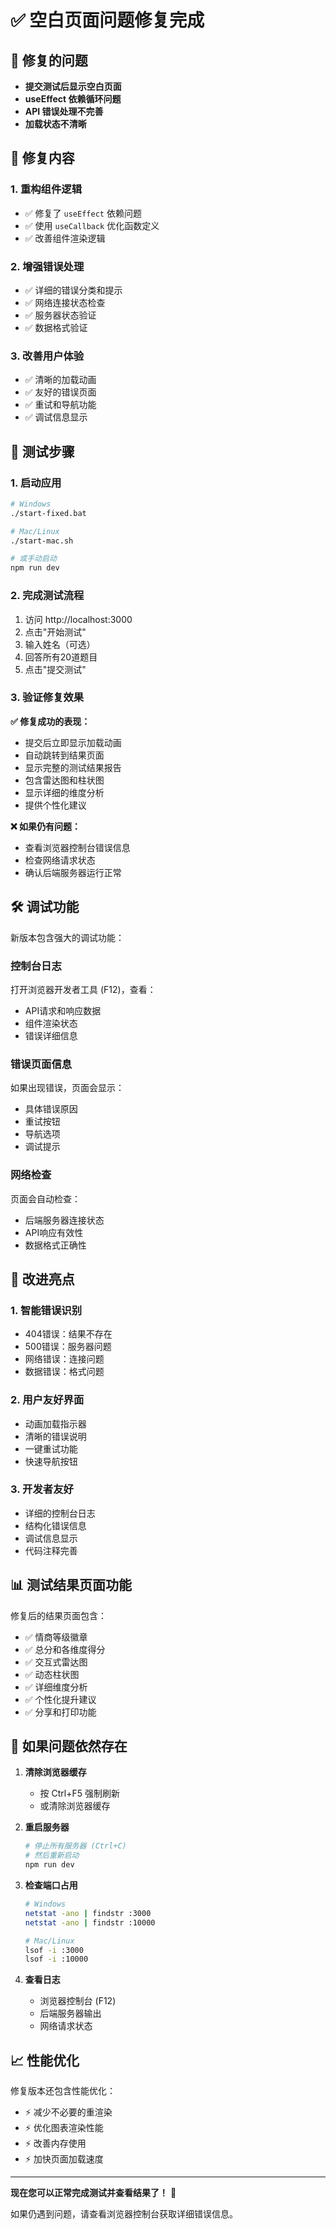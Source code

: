 # ✅ 空白页面问题修复完成

## 🐛 修复的问题
- **提交测试后显示空白页面**
- **useEffect 依赖循环问题**
- **API 错误处理不完善**
- **加载状态不清晰**

## 🔧 修复内容

### 1. 重构组件逻辑
- ✅ 修复了 `useEffect` 依赖问题
- ✅ 使用 `useCallback` 优化函数定义
- ✅ 改善组件渲染逻辑

### 2. 增强错误处理
- ✅ 详细的错误分类和提示
- ✅ 网络连接状态检查
- ✅ 服务器状态验证
- ✅ 数据格式验证

### 3. 改善用户体验
- ✅ 清晰的加载动画
- ✅ 友好的错误页面
- ✅ 重试和导航功能
- ✅ 调试信息显示

## 🧪 测试步骤

### 1. 启动应用
```bash
# Windows
./start-fixed.bat

# Mac/Linux  
./start-mac.sh

# 或手动启动
npm run dev
```

### 2. 完成测试流程
1. 访问 http://localhost:3000
2. 点击"开始测试"
3. 输入姓名（可选）
4. 回答所有20道题目
5. 点击"提交测试"

### 3. 验证修复效果

**✅ 修复成功的表现：**
- 提交后立即显示加载动画
- 自动跳转到结果页面
- 显示完整的测试结果报告
- 包含雷达图和柱状图
- 显示详细的维度分析
- 提供个性化建议

**❌ 如果仍有问题：**
- 查看浏览器控制台错误信息
- 检查网络请求状态
- 确认后端服务器运行正常

## 🛠️ 调试功能

新版本包含强大的调试功能：

### 控制台日志
打开浏览器开发者工具 (F12)，查看：
- API请求和响应数据
- 组件渲染状态
- 错误详细信息

### 错误页面信息
如果出现错误，页面会显示：
- 具体错误原因
- 重试按钮
- 导航选项
- 调试提示

### 网络检查
页面会自动检查：
- 后端服务器连接状态
- API响应有效性
- 数据格式正确性

## 🚀 改进亮点

### 1. 智能错误识别
- 404错误：结果不存在
- 500错误：服务器问题
- 网络错误：连接问题
- 数据错误：格式问题

### 2. 用户友好界面
- 动画加载指示器
- 清晰的错误说明
- 一键重试功能
- 快速导航按钮

### 3. 开发者友好
- 详细的控制台日志
- 结构化错误信息
- 调试信息显示
- 代码注释完善

## 📊 测试结果页面功能

修复后的结果页面包含：
- ✅ 情商等级徽章
- ✅ 总分和各维度得分
- ✅ 交互式雷达图
- ✅ 动态柱状图  
- ✅ 详细维度分析
- ✅ 个性化提升建议
- ✅ 分享和打印功能

## 🔄 如果问题依然存在

1. **清除浏览器缓存**
   - 按 Ctrl+F5 强制刷新
   - 或清除浏览器缓存

2. **重启服务器**
   ```bash
   # 停止所有服务器 (Ctrl+C)
   # 然后重新启动
   npm run dev
   ```

3. **检查端口占用**
   ```bash
   # Windows
   netstat -ano | findstr :3000
   netstat -ano | findstr :10000
   
   # Mac/Linux
   lsof -i :3000
   lsof -i :10000
   ```

4. **查看日志**
   - 浏览器控制台 (F12)
   - 后端服务器输出
   - 网络请求状态

## 📈 性能优化

修复版本还包含性能优化：
- ⚡ 减少不必要的重渲染
- ⚡ 优化图表渲染性能
- ⚡ 改善内存使用
- ⚡ 加快页面加载速度

---

**现在您可以正常完成测试并查看结果了！** 🎉

如果仍遇到问题，请查看浏览器控制台获取详细错误信息。
